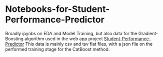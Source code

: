 # Notebooks-for-Student-Performance-Predictor

Broadly ipynbs on EDA and Model Training, but also data for the Gradient-Boosting algorithm used in the web app project [Student-Performance-Predictor](https://github.com/GBlanch/Student-Performance-Predictor)
This data is mainly csv and tsv flat files, with a json file on the performed training stage for the CatBoost method.

